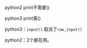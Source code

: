 python2 print不需要\(\)

python3 print需\(\)





python3：`input()`.取消了`raw_input()`

python2：2个都在用。  


